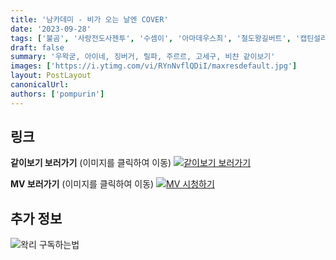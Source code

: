 ```yaml
---
title: '남카데미 - 비가 오는 날엔 COVER'
date: '2023-09-28'
tags: ['불곰', '사랑전도사젠투', '수셈이', '아마데우스최', '철도왕길버트', '캡틴설리반', '진희']
draft: false
summary: '우왁굳, 아이네, 징버거, 릴파, 주르르, 고세구, 비챤 같이보기'
images: ['https://i.ytimg.com/vi/RYnNvflQDiI/maxresdefault.jpg']
layout: PostLayout
canonicalUrl:
authors: ['pompurin']
---
```


## 링크

**같이보기 보러가기** (이미지를 클릭하여 이동)
[![같이보기 보러가기](https://cdn.discordapp.com/attachments/1136601898116464710/1137050327938506852/logo.png)](https://cafe.naver.com/steamindiegame/13104192)

**MV 보러가기** (이미지를 클릭하여 이동)
[![MV 시청하기](https://i.ytimg.com/vi/RYnNvflQDiI/maxresdefault.jpg)](https://youtu.be/RYnNvflQDiI?si=MNaFNOHjwidwL-3m)

## 추가 정보

![왁리 구독하는법](https://cdn.discordapp.com/attachments/1136601898116464710/1137049857136267374/--2cut.gif)
